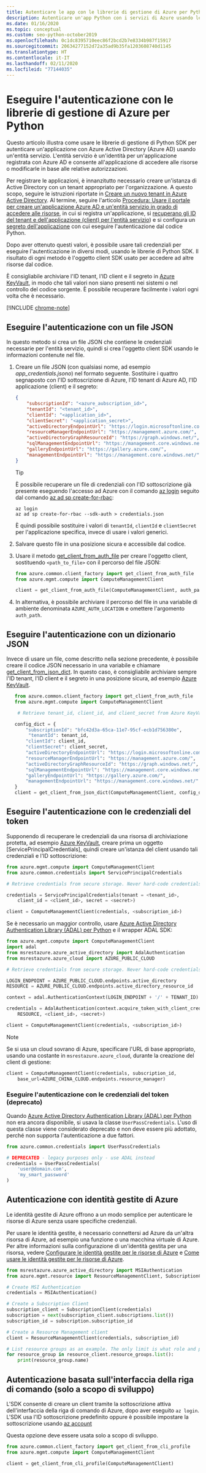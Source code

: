 ```yaml
---
title: Autenticare le app con le librerie di gestione di Azure per Python
description: Autenticare un'app Python con i servizi di Azure usando le librerie dell'SDK di gestione di Azure
ms.date: 01/16/2020
ms.topic: conceptual
ms.custom: seo-python-october2019
ms.openlocfilehash: 0c1dc8395710eec86f2bcd2b7e8334b987f15917
ms.sourcegitcommit: 20634277152d72a35ad9b35fa1203608740d1145
ms.translationtype: HT
ms.contentlocale: it-IT
ms.lasthandoff: 02/11/2020
ms.locfileid: "77144035"
---
```

# <a name="authenticate-by-using-the-azure-management-libraries-for-python"></a>Eseguire l'autenticazione con le librerie di gestione di Azure per Python

Questo articolo illustra come usare le librerie di gestione di Python SDK per autenticare un'applicazione con Azure Active Directory (Azure AD) usando un'entità servizio. L'entità servizio è un'identità per un'applicazione registrata con Azure AD e consente all'applicazione di accedere alle risorse o modificarle in base alle relative autorizzazioni.

Per registrare le applicazioni, è innanzitutto necessario creare un'istanza di Active Directory con un tenant appropriato per l'organizzazione. A questo scopo, seguire le istruzioni riportate in [Creare un nuovo tenant in Azure Active Directory](/azure/active-directory/fundamentals/active-directory-access-create-new-tenant). Al termine, seguire l'articolo [Procedura: Usare il portale per creare un'applicazione Azure AD e un'entità servizio in grado di accedere alle risorse](/azure/active-directory/develop/howto-create-service-principal-portal), in cui si registra un'applicazione, si [recuperano gli ID del tenant e dell'applicazione (client) per l'entità servizio](/azure/active-directory/develop/howto-create-service-principal-portal#get-values-for-signing-in)) e si configura un [segreto dell'applicazione](/azure/active-directory/develop/howto-create-service-principal-portal#create-a-new-application-secret) con cui eseguire l'autenticazione dal codice Python.

Dopo aver ottenuto questi valori, è possibile usare tali credenziali per eseguire l'autenticazione in diversi modi, usando le librerie di Python SDK. Il risultato di ogni metodo è l'oggetto client SDK usato per accedere ad altre risorse dal codice.

È consigliabile archiviare l'ID tenant, l'ID client e il segreto in [Azure KeyVault](/azure/key-vault/), in modo che tali valori non siano presenti nei sistemi o nel controllo del codice sorgente. È possibile recuperare facilmente i valori ogni volta che è necessario.

[!INCLUDE [chrome-note](includes/chrome-note.md)]

## <a name="mgmt-auth-file"></a>Eseguire l'autenticazione con un file JSON

In questo metodo si crea un file JSON che contiene le credenziali necessarie per l'entità servizio, quindi si crea l'oggetto client SDK usando le informazioni contenute nel file.

1. Creare un file JSON (con qualsiasi nome, ad esempio *app_credentials.jsono*) nel formato seguente. Sostituire i quattro segnaposto con l'ID sottoscrizione di Azure, l'ID tenant di Azure AD, l'ID applicazione (client) e il segreto:

    ```json
    {
        "subscriptionId": "<azure_aubscription_id>",
        "tenantId": "<tenant_id>",
        "clientId": "<application_id>",
        "clientSecret": "<application_secret>",
        "activeDirectoryEndpointUrl": "https://login.microsoftonline.com",
        "resourceManagerEndpointUrl": "https://management.azure.com/",
        "activeDirectoryGraphResourceId": "https://graph.windows.net/",
        "sqlManagementEndpointUrl": "https://management.core.windows.net:8443/",
        "galleryEndpointUrl": "https://gallery.azure.com/",
        "managementEndpointUrl": "https://management.core.windows.net/"
    }
    ```

    > [!TIP]
    > È possibile recuperare un file di credenziali con l'ID sottoscrizione già presente eseguendo l'accesso ad Azure con il comando [az login](/cli/azure/group#az-login) seguito dal comando [az ad sp create-for-rbac](/cli/azure/ad/sp?view=azure-cli-latest#az-ad-sp-create-for-rbac):
    >
    > ```azurecli
    > az login
    > az ad sp create-for-rbac --sdk-auth > credentials.json
    > ```
    >
    > È quindi possibile sostituire i valori di `tenantId`, `clientId` e `clientSecret` per l'applicazione specifica, invece di usare i valori generici.

1. Salvare questo file in una posizione sicura e accessibile dal codice.

1. Usare il metodo [get_client_from_auth_file](/python/api/azure-common/azure.common.client_factory?view=azure-python#get-client-from-auth-file-client-class--auth-path-none----kwargs-) per creare l'oggetto client, sostituendo `<path_to_file>` con il percorso del file JSON:

    ```python
    from azure.common.client_factory import get_client_from_auth_file
    from azure.mgmt.compute import ComputeManagementClient

    client = get_client_from_auth_file(ComputeManagementClient, auth_path=<path_to_file>)
    ```

1. In alternativa, è possibile archiviare il percorso del file in una variabile di ambiente denominata `AZURE_AUTH_LOCATION` e omettere l'argomento `auth_path`.

## <a name="authenticate-with-a-json-dictionary"></a>Eseguire l'autenticazione con un dizionario JSON

Invece di usare un file, come descritto nella sezione precedente, è possibile creare il codice JSON necessario in una variabile e chiamare [get_client_from_json_dict](/python/api/azure-common/azure.common.client_factory?view=azure-python#get-client-from-json-dict-client-class--config-dict----kwargs-). In questo caso, è consigliabile archiviare sempre l'ID tenant, l'ID client e il segreto in una posizione sicura, ad esempio [Azure KeyVault](/azure/key-vault/).

```python
   from azure.common.client_factory import get_client_from_auth_file
   from azure.mgmt.compute import ComputeManagementClient

    # Retrieve tenant_id, client_id, and client_secret from Azure KeyVault

   config_dict = {
       "subscriptionId": "bfc42d3a-65ca-11e7-95cf-ecb1d756380e",
        "tenantId": tenant_id,
       "clientId": client_id,
       "clientSecret": client_secret,
       "activeDirectoryEndpointUrl": "https://login.microsoftonline.com",
       "resourceManagerEndpointUrl": "https://management.azure.com/",
       "activeDirectoryGraphResourceId": "https://graph.windows.net/",
       "sqlManagementEndpointUrl": "https://management.core.windows.net:8443/",
       "galleryEndpointUrl": "https://gallery.azure.com/",
       "managementEndpointUrl": "https://management.core.windows.net/"
   }
   client = get_client_from_json_dict(ComputeManagementClient, config_dict)
```

## <a name="mgmt-auth-token"></a>Eseguire l'autenticazione con le credenziali del token

Supponendo di recuperare le credenziali da una risorsa di archiviazione protetta, ad esempio [Azure KeyVault](/azure/key-vault/), creare prima un oggetto [ServicePrincipalCredentials], quindi creare un'istanza del client usando tali credenziali e l'ID sottoscrizione:

```python
from azure.mgmt.compute import ComputeManagementClient
from azure.common.credentials import ServicePrincipalCredentials

# Retrieve credentials from secure storage. Never hard-code credentials into code.

credentials = ServicePrincipalCredentials(tenant = <tenant_id>,
    client_id = <client_id>, secret = <secret>)

client = ComputeManagementClient(credentials, <subscription_id>)
```

Se è necessario un maggior controllo, usare [Azure Active Directory Authentication Library (ADAL) per Python](https://github.com/AzureAD/azure-activedirectory-library-for-python) e il wrapper ADAL SDK:

```python
from azure.mgmt.compute import ComputeManagementClient
import adal
from msrestazure.azure_active_directory import AdalAuthentication
from msrestazure.azure_cloud import AZURE_PUBLIC_CLOUD

# Retrieve credentials from secure storage. Never hard-code credentials into code.

LOGIN_ENDPOINT = AZURE_PUBLIC_CLOUD.endpoints.active_directory
RESOURCE = AZURE_PUBLIC_CLOUD.endpoints.active_directory_resource_id

context = adal.AuthenticationContext(LOGIN_ENDPOINT + '/' + TENANT_ID)

credentials = AdalAuthentication(context.acquire_token_with_client_credentials,
    RESOURCE, <client_id>, <secret>)

client = ComputeManagementClient(credentials, <subscription_id>)
```

> [!NOTE]
> Se si usa un cloud sovrano di Azure, specificare l'URL di base appropriato, usando una costante in `msrestazure.azure_cloud`, durante la creazione del client di gestione:
>
> ```python
> client = ComputeManagementClient(credentials, subscription_id,
>     base_url=AZURE_CHINA_CLOUD.endpoints.resource_manager)
> ```

### <a name="mgmt-auth-legacy"></a>Eseguire l'autenticazione con le credenziali del token (deprecato)

Quando [Azure Active Directory Authentication Library (ADAL) per Python](https://github.com/AzureAD/azure-activedirectory-library-for-python) non era ancora disponibile, si usava la classe `UserPassCredentials`. L'uso di questa classe viene considerato deprecato e non deve essere più adottato, perché non supporta l'autenticazione a due fattori.

```python
from azure.common.credentials import UserPassCredentials

# DEPRECATED - legacy purposes only - use ADAL instead
credentials = UserPassCredentials(
    'user@domain.com',
    'my_smart_password'
)
```

## <a name="mgmt-auth-msi"></a>Autenticazione con identità gestite di Azure

Le identità gestite di Azure offrono a un modo semplice per autenticare le risorse di Azure senza usare specifiche credenziali.

Per usare le identità gestite, è necessario connettersi ad Azure da un'altra risorsa di Azure, ad esempio una funzione o una macchina virtuale di Azure. Per altre informazioni sulla configurazione di un'identità gestita per una risorsa, vedere [Configurare le identità gestite per le risorse di Azure](/azure/active-directory/managed-identities-azure-resources/qs-configure-cli-windows-vm) e [Come usare le identità gestite per le risorse di Azure](/azure/active-directory/managed-identities-azure-resources/how-to-use-vm-sign-in).

```python
from msrestazure.azure_active_directory import MSIAuthentication
from azure.mgmt.resource import ResourceManagementClient, SubscriptionClient

# Create MSI Authentication
credentials = MSIAuthentication()

# Create a Subscription Client
subscription_client = SubscriptionClient(credentials)
subscription = next(subscription_client.subscriptions.list())
subscription_id = subscription.subscription_id

# Create a Resource Management client
client = ResourceManagementClient(credentials, subscription_id)

# List resource groups as an example. The only limit is what role and policy are assigned to this MSI token.
for resource_group in resource_client.resource_groups.list():
    print(resource_group.name)
```

## <a name="mgmt-auth-cli"></a>Autenticazione basata sull'interfaccia della riga di comando (solo a scopo di sviluppo)

L'SDK consente di creare un client tramite la sottoscrizione attiva dell'interfaccia della riga di comando di Azure, dopo aver eseguito `az login`. L'SDK usa l'ID sottoscrizione predefinito oppure è possibile impostare la sottoscrizione usando [az account](https://docs.microsoft.com/cli/azure/manage-azure-subscriptions-azure-cli)

Questa opzione deve essere usata solo a scopo di sviluppo.

```python
from azure.common.client_factory import get_client_from_cli_profile
from azure.mgmt.compute import ComputeManagementClient

client = get_client_from_cli_profile(ComputeManagementClient)
```
